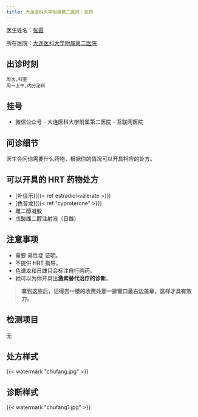 ```yaml
---
title: 大连医科大学附属第二医院｜张霞
---
```


医生姓名：[张霞](https://www.haodf.com/doctor/9032018519.html)

所在医院：[大连医科大学附属第二医院](https://www.amap.com/place/B019B0AOZE)


## 出诊时刻

```csv
周次,科室
周一上午,内分泌科
```

## 挂号

- 微信公众号 - 大连医科大学附属第二医院 - 互联网医院

## 问诊细节

医生会问你需要什么药物，根据你的情况可以开具相应的处方。

## 可以开具的 HRT 药物处方

- [补佳乐]({{< ref estradiol-valerate >}})
- [色普龙]({{< ref "cyproterone" >}})
- 雌二醇凝胶
- 戊酸雌二醇注射液（日雌）

## 注意事项

- 需要 易性症 证明。
- 不提供 HRT 指导。
- 色谱龙和日雌只会标注自行购药。
- 她可以为你开具出**激素替代治疗的诊断**。

> **拿到这些后，记得去一楼的收费处那一排窗口最右边盖章，这样才具有效力。**

## 检测项目

无

## 处方样式

{{< watermark "chufang.jpg" >}}

## 诊断样式

{{< watermark "chufang1.jpg" >}}
